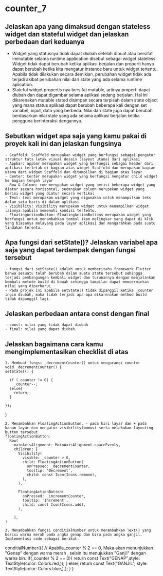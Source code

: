 # counter_7

## Jelaskan apa yang dimaksud dengan stateless widget dan stateful widget dan jelaskan perbedaan dari keduanya
  - Widget yang statusnya tidak dapat diubah setelah dibuat atau bersifat immutable selama runtime application disebut sebagai widget stateless. Widget tidak dapat berubah ketika aplikasi berjalan dan properti hanya dapat berubah ketika kita mengatur instance baru untuk widget tertentu. Apabila tidak dilakukan secara demikian, perubahan widget tidak ada terjadi akibat perubahan nilai dari state yang ada selama runtime aplication.
  - Stateful widget propertis nya bersifat mutable, artinya properti dapat diubah dan dapat digambar selama aplikasi sedang berjalan. Hal ini dikarenakan mutable stated disimpan secara terpisah dalam state object yang mana status aplikasi dapat berubah beberapa kali dengan set variabel, input, data yang berbeda. Nilai dari state juga dapat berubah berdasarkan nilai state yang ada selama aplikasi berjalan ketika pengguna berinteraksi dengannya.  

## Sebutkan widget apa saja yang kamu pakai di proyek kali ini dan jelaskan fungsinya
    - Scaffold: Scaffold merupakan widget yang berfungsi sebagai pengatur struktur tata letak visual desain (layout utama) dari aplikasi
    - Appbar: appbar merupakan widget yang berfungsi sebagai header dari aplikasi terletak di bagian atas widget Scaffold dan merupakan bagian utama dari widget Scaffold dan ditampilkan di bagian atas layar
    - Center: Center merupakan widget yang berfungsi mengatur child widget ke bagian tengah layar  
    - Row & Column: row merupakan widget yang berisi beberapa widget yang diatur secara horizontal, sedangkan column merupakan widget yang berisi widget yang diatur secara vertikal
    - Text: text merupakan widget yang digunakan untuk menampilkan teks dalam satu baris di dalam aplikasi
    - Visibility: Visibility merupakan widget untuk menampilkan widget lainnya apabila memenuhi kondisi tertentu.
    - FloatingActionButton: FloatingActionButtons merupakan widget yang berfungsi untuk menambahkan tombol ikon melingkar yang dapat di klik yang biasanya melayang pada layar aplikasi dan mengarahkan pada suatu tindakan terentu.


## Apa fungsi dari setState()? Jelaskan variabel apa saja yang dapat terdampak dengan fungsi tersebut   
    - fungsi dari setState() adalah untuk memberitahu framework Flutter bahwa sesuatu telah berubah dalam suatu state tersebut sehingga terjadi pembangungan kembali widget dan turunannya dengan menjalankan kembali metode build di bawah sehingga tampilan dapat mencerminkan nilai yang diperbarui.
    - Pada projek ini apabila setState() tidak dipanggil ketika _counter ingin diubah, maka tidak terjadi apa-apa dikarenakan method build tidak dipanggil lagi.
## Jelaskan perbedaan antara const dengan final
    - const: nilai yang tidak dapat diubah 
    - final: nilai yang dapat diubah. 

## Jelaskan bagaimana cara kamu mengimplementasikan checklist di atas
    1. Membuat fungsi _decrementCounter() untuk mengurangi counter
    void _decrementCounter() {
    setState(() {
      
      if (_counter != 0) {
        _counter--;
      }else{
        return; 
      }
      
    });
  }

    2. Menambahkan FloatingActionButton, - pada kiri layar dan + pada kanan layar dan mengatur visibility(bonus) serta melakukan layouting button tersebut 
    floatingActionButton: 
      Row(
        mainAxisAlignment: MainAxisAlignment.spaceEvenly,
        children: [
          Visibility(
            visible: _counter > 0,
            child: FloatingActionButton(
              onPressed: _decrementCounter,
              tooltip: 'Decrement',
              child: const Icon(Icons.remove),
            ),
          ),

          FloatingActionButton(
            onPressed: _incrementCounter,
            tooltip: 'Increment',
            child: const Icon(Icons.add),
          ),
          
        ],
    )

    3. Menambahkan fungsi conditialNumber untuk menambahkan Text() yang berisi warna merah pada angka genap dan biru pada angka ganjil. Implementasi code sebagai berikut.
  conditialNumber(){
    // Apabila_counter % 2 == 0, Maka akan menunjukkan "Genap"  dengan warna merah , selain itu menujukkan "Ganjil" dengan warna biru
    if(_counter % 2 == 0){
          return const Text("GENAP",style: TextStyle(color: Colors.red,));
    } else{
          return const Text("GANJIL", style: TextStyle(color: Colors.blue,),);
    }
  }
